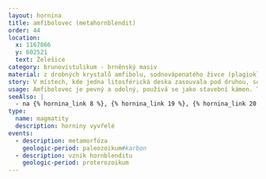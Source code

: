```yaml
---
layout: hornina
title: amfibolovec (metahornblendit)
order: 44
location:
  x: 1167866
  y: 602521
  text: Želešice
category: brunovistulikum - brněnský masiv
material: z drobných krystalů amfibolu, sodnovápenatého živce (plagioklasu), epidotu a křemene; v nepatrném množství se vyskytuje magnetit, pyrit, pyrhotin a limonit
story: V místech, kde jedna litosférická deska zasouvala pod druhou, se hluboko pod povrchem Země tavily horniny a postupně vznikala žhavá magmata různého chemického složení. Někdy pronikla až na zemský povrch, ale většinou utuhla hluboko pod zemí. Vzniklo veliké a složité těleso, složené různých typů vyvřelých hornin - brněnský masiv. Většina masivu je z kyselých (SiO2 bohatých) vyvřelin jako jsou granity a granodiority, v jeho střední části se vyskytují bazické (SiO2 chudé) vyvřeliny jako gabra a hornblendity. Později, při variském vrásnění byly horniny brněnského masivu vystavny velkému tlaku. Přizpůsobily se změnou své struktury a minerálního složení.
usage: Amfibolovec je pevný a odolný, používá se jako stavební kámen. Těží se v lomu, drtí se na menší kousky, které se pak třídí podle velikosti. Přidává se do betonových a asfaltových směsí pro stavební účely. 
seeAlso: |
  - na {% hornina_link 8 %}, {% hornina_link 19 %}, {% hornina_link 20 %}, {% hornina_link 48 %}, {% hornina_link 55 %}, {% hornina_link 56 %}, {% hornina_link 62 %}, {% hornina_link 73 %} a {% hornina_link 74 %} - uvidíš jiné typy hlubinných vyvřelin
type:
  name: magmatity
  description: horniny vyvřelé
events:
  - description: metamorfóza
    geologic-period: paleozoikum#karbon
  - description: vznik hornblenditu
    geologic-period: proterozoikum
---
```


